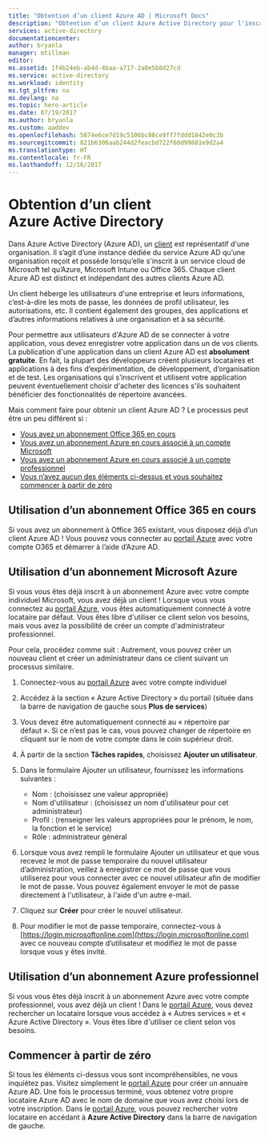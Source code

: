 ```yaml
---
title: "Obtention d’un client Azure AD | Microsoft Docs"
description: "Obtention d’un client Azure Active Directory pour l'inscription et la génération d'applications."
services: active-directory
documentationcenter: 
author: bryanla
manager: mtillman
editor: 
ms.assetid: 1f4b24eb-ab4d-4baa-a717-2a0e5b8d27cd
ms.service: active-directory
ms.workload: identity
ms.tgt_pltfrm: na
ms.devlang: na
ms.topic: hero-article
ms.date: 07/19/2017
ms.author: bryanla
ms.custom: aaddev
ms.openlocfilehash: 5874e6ce7d19c5106bc88ce9ff7fddd1842e0c3b
ms.sourcegitcommit: 821b6306aab244d2feacbd722f60d99881e9d2a4
ms.translationtype: HT
ms.contentlocale: fr-FR
ms.lasthandoff: 12/16/2017
---
```

# <a name="how-to-get-an-azure-active-directory-tenant"></a>Obtention d’un client Azure Active Directory
Dans Azure Active Directory (Azure AD), un [client](https://msdn.microsoft.com/library/azure/jj573650.aspx#BKMK_WhatIsAnAzureADTenant) est représentatif d'une organisation.  Il s’agit d’une instance dédiée du service Azure AD qu’une organisation reçoit et possède lorsqu’elle s'inscrit à un service cloud de Microsoft tel qu’Azure, Microsoft Intune ou Office 365.  Chaque client Azure AD est distinct et indépendant des autres clients Azure AD.  

Un client héberge les utilisateurs d'une entreprise et leurs informations, c’est-à-dire les mots de passe, les données de profil utilisateur, les autorisations, etc.  Il contient également des groupes, des applications et d’autres informations relatives à une organisation et à sa sécurité.

Pour permettre aux utilisateurs d'Azure AD de se connecter à votre application, vous devez enregistrer votre application dans un de vos clients.  La publication d'une application dans un client Azure AD est **absolument gratuite**.  En fait, la plupart des développeurs créent plusieurs locataires et applications à des fins d’expérimentation, de développement, d’organisation et de test.  Les organisations qui s’inscrivent et utilisent votre application peuvent éventuellement choisir d'acheter des licences s'ils souhaitent bénéficier des fonctionnalités de répertoire avancées.

Mais comment faire pour obtenir un client Azure AD ?  Le processus peut être un peu différent si :

* [Vous avez un abonnement Office 365 en cours](#use-an-existing-office-365-subscription)
* [Vous avez un abonnement Azure en cours associé à un compte Microsoft](#use-an-msa-azure-subscription)
* [Vous avez un abonnement Azure en cours associé à un compte professionnel](#use-an-organizational-azure-subscription)
* [Vous n’avez aucun des éléments ci-dessus et vous souhaitez commencer à partir de zéro](#start-from-scratch)

## <a name="use-an-existing-office-365-subscription"></a>Utilisation d’un abonnement Office 365 en cours
Si vous avez un abonnement à Office 365 existant, vous disposez déjà d’un client Azure AD ! Vous pouvez vous connecter au [portail Azure](https://portal.azure.com) avec votre compte O365 et démarrer à l’aide d’Azure AD.

## <a name="use-an-msa-azure-subscription"></a>Utilisation d’un abonnement Microsoft Azure
Si vous vous êtes déjà inscrit à un abonnement Azure avec votre compte individuel Microsoft, vous avez déjà un client !  Lorsque vous vous connectez au [portail Azure](https://portal.azure.com), vous êtes automatiquement connecté à votre locataire par défaut. Vous êtes libre d'utiliser ce client selon vos besoins, mais vous avez la possibilité de créer un compte d'administrateur professionnel.

Pour cela, procédez comme suit :  Autrement, vous pouvez créer un nouveau client et créer un administrateur dans ce client suivant un processus similaire.

1. Connectez-vous au [portail Azure](https://portal.azure.com) avec votre compte individuel
2. Accédez à la section « Azure Active Directory » du portail (située dans la barre de navigation de gauche sous **Plus de services**)
3. Vous devez être automatiquement connecté au « répertoire par défaut ». Si ce n’est pas le cas, vous pouvez changer de répertoire en cliquant sur le nom de votre compte dans le coin supérieur droit.
4. À partir de la section **Tâches rapides**, choisissez **Ajouter un utilisateur**.
5. Dans le formulaire Ajouter un utilisateur, fournissez les informations suivantes :

   * Nom : (choisissez une valeur appropriée)
   * Nom d'utilisateur : (choisissez un nom d'utilisateur pour cet administrateur)
   * Profil : (renseigner les valeurs appropriées pour le prénom, le nom, la fonction et le service)
   * Rôle : administrateur général
6. Lorsque vous avez rempli le formulaire Ajouter un utilisateur et que vous recevez le mot de passe temporaire du nouvel utilisateur d’administration, veillez à enregistrer ce mot de passe que vous utiliserez pour vous connecter avec ce nouvel utilisateur afin de modifier le mot de passe. Vous pouvez également envoyer le mot de passe directement à l'utilisateur, à l'aide d'un autre e-mail.
7. Cliquez sur **Créer** pour créer le nouvel utilisateur.
8. Pour modifier le mot de passe temporaire, connectez-vous à [https://login.microsoftonline.com](https://login.microsoftonline.com) avec ce nouveau compte d’utilisateur et modifiez le mot de passe lorsque vous y êtes invité.

## <a name="use-an-organizational-azure-subscription"></a>Utilisation d’un abonnement Azure professionnel
Si vous vous êtes déjà inscrit à un abonnement Azure avec votre compte professionnel, vous avez déjà un client !  Dans le [portail Azure](https://portal.azure.com), vous devez rechercher un locataire lorsque vous accédez à « Autres services » et « Azure Active Directory ».  Vous êtes libre d'utiliser ce client selon vos besoins.

## <a name="start-from-scratch"></a>Commencer à partir de zéro
Si tous les éléments ci-dessus vous sont incompréhensibles, ne vous inquiétez pas. Visitez simplement le [portail Azure](https://portal.azure.com/#create/Microsoft.AzureActiveDirectory) pour créer un annuaire Azure AD. Une fois le processus terminé, vous obtenez votre propre locataire Azure AD avec le nom de domaine que vous avez choisi lors de votre inscription.  Dans le [portail Azure](https://portal.azure.com), vous pouvez rechercher votre locataire en accédant à **Azure Active Directory** dans la barre de navigation de gauche.
